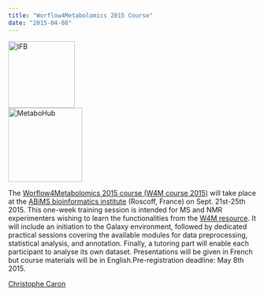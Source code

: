 ```yaml
---
title: "Worflow4Metabolomics 2015 Course"
date: "2015-04-08"
---
```

<div class='right'>
<a href='http://workflow4metabolomics.org/training/W4Mcourse2015'><img src="/src/images/logos/IFBSmallTransLogo.png" alt="IFB" width="135" /></a><br />
<a href='http://workflow4metabolomics.org/training/W4Mcourse2015'><img src="/src/images/logos/MetaboHubLogo.jpg" alt="MetaboHub" width="150" /></a>
</div>

The [Worflow4Metabolomics 2015 course (W4M course 2015)](http://workflow4metabolomics.org/training/W4Mcourse2015) will take place at the [ABiMS bioinformatics institute](http://abims.sb-roscoff.fr/) (Roscoff, France) on Sept. 21st-25th 2015. This one-week training session is intended for MS and NMR experimenters wishing to learn the functionalities from the [W4M resource](http://workflow4metabolomics.org/). It will include an initiation to the Galaxy environment, followed by dedicated practical sessions covering the available modules for data preprocessing, statistical analysis, and annotation. Finally, a tutoring part will enable each participant to analyse its own dataset. Presentations will be given in French but course materials will be in English.Pre-registration deadline: May 8th 2015.

[Christophe Caron](https://fr.linkedin.com/pub/christophe-caron/48/a88/8)
